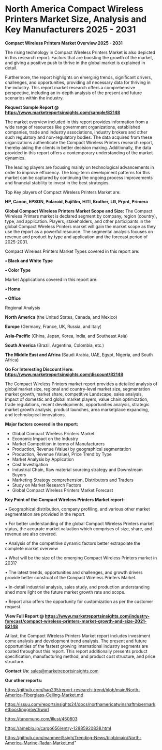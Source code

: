 # North America Compact Wireless Printers Market Size, Analysis and Key Manufacturers 2025 - 2031

<Strong> Compact Wireless Printers Market Overview 2025 - 2031</strong>

The rising technology in Compact Wireless Printers Market is also depicted in this research report. Factors that are boosting the growth of the market, and giving a positive push to thrive in the global market is explained in detail.

Furthermore, the report highlights on emerging trends, significant drivers, challenges, and opportunities, providing all necessary data for thriving in the industry. This report market research offers a comprehensive perspective, including an in-depth analysis of the present and future scenarios within the industry.

<strong>Request Sample Report @ <a href=https://www.marketreportsinsights.com/sample/82148>https://www.marketreportsinsights.com/sample/82148</a></strong>

The market overview included in this report provides information from a wide range of resources like government organizations, established companies, trade and industry associations, industry brokers and other such regulatory and non-regulatory bodies. The data acquired from these organizations authenticate the Compact Wireless Printers research report, thereby aiding the clients in better decision making. Additionally, the data provided in this report offers a contemporary understanding of the market dynamics.

The leading players are focusing mainly on technological advancements in order to improve efficiency. The long-term development patterns for this market can be captured by continuing the ongoing process improvements and financial stability to invest in the best strategies.

Top Key players of Compact Wireless Printers Market are:

<strong>HP, Canon, EPSON, Polaroid, Fujifilm, HITI, Brother, LG, Prynt, Primera</strong>

<strong><b>Global Compact Wireless Printers Market Scope and Size:</b></strong>
The Compact Wireless Printers market is declared segment by company, region (country), type, and application. Players, stakeholders, and other participants in the global Compact Wireless Printers market will gain the market scope as they use the report as a powerful resource. The segmental analysis focuses on revenue and product by type and application and the forecast period of 2025-2031.

Compact Wireless Printers Market Types covered in this report are:

<strong>• Black and White Type

• Color Type</strong>

Market Applications covered in this report are:

<strong>• Home

• Office</strong> 

Regional Analysis

<strong>North America</strong> (the United States, Canada, and Mexico)

<strong>Europe</strong> (Germany, France, UK, Russia, and Italy)

<strong>Asia-Pacific</strong> (China, Japan, Korea, India, and Southeast Asia)

<strong>South America</strong> (Brazil, Argentina, Colombia, etc.)

<strong>The Middle East and Africa</strong> (Saudi Arabia, UAE, Egypt, Nigeria, and South Africa)

<strong>Go For Interesting Discount Here: <a href=https://www.marketreportsinsights.com/discount/82148>https://www.marketreportsinsights.com/discount/82148</a></strong>

The Compact Wireless Printers market report provides a detailed analysis of global market size, regional and country-level market size, segmentation market growth, market share, competitive Landscape, sales analysis, impact of domestic and global market players, value chain optimization, trade regulations, recent developments, opportunities analysis, strategic market growth analysis, product launches, area marketplace expanding, and technological innovations.

<strong><b>Major factors covered in the report:</b></strong>
<ul>
  <li>Global Compact Wireless Printers Market </li>
  <li>Economic Impact on the Industry</li>
  <li>Market Competition in terms of Manufacturers</li>
  <li>Production, Revenue (Value) by geographical segmentation</li>
  <li>Production, Revenue (Value), Price Trend by Type</li>
  <li>Market Analysis by Application</li>
  <li>Cost Investigation</li>
  <li>Industrial Chain, Raw material sourcing strategy and Downstream Buyers</li>
  <li>Marketing Strategy comprehension, Distributors and Traders</li>
  <li>Study on Market Research Factors</li>
  <li>Global Compact Wireless Printers Market Forecast</li>
</ul>

<strong><b>Key Point of the Compact Wireless Printers Market report:</b></strong>

• Geographical distribution, company profiling, and various other market segmentation are provided in the report.

• For better understanding of the global Compact Wireless Printers market status, the accurate market valuation which comprises of size, share, and revenue are also covered.

• Analysis of the competitive dynamic factors better extrapolate the complete market overview

• What will be the size of the emerging Compact Wireless Printers market in 2031?

• The latest trends, opportunities and challenges, and growth drivers provide better construal of the Compact Wireless Printers Market.

• In-detail industrial analysis, sales study, and production understanding shed more light on the future market growth rate and scope.

• Report also offers the opportunity for customization as per the customer request.

<strong><b>View Full Report @ <a href=https://www.marketreportsinsights.com/industry-forecast/compact-wireless-printers-market-growth-and-size-2021-82148>https://www.marketreportsinsights.com/industry-forecast/compact-wireless-printers-market-growth-and-size-2021-82148</a></b></strong>


At last, the Compact Wireless Printers Market report includes investment come analysis and development trend analysis. The present and future opportunities of the fastest growing international industry segments are coated throughout this report. This report additionally presents product specification, manufacturing method, and product cost structure, and price structure.

<strong>Contact Us:</strong>
sales@marketreportsinsights.com

<strong>Our other reports:</strong>

<a href=https://github.com/haq235/report-research-trend/blob/main/North-America-Fiberglass-Ceiling-Market.md>https://github.com/haq235/report-research-trend/blob/main/North-America-Fiberglass-Ceiling-Market.md</a>

<a href=https://issuu.com/reportsinsights24/docs/northamericatwinshaftmixermarketboostinggrowthworl>https://issuu.com/reportsinsights24/docs/northamericatwinshaftmixermarketboostinggrowthworl</a>

<a href=https://tanomuno.com/illust/450803>https://tanomuno.com/illust/450803</a>

<a href=https://ameblo.jp/cargo656/entry-12885920838.html>https://ameblo.jp/cargo656/entry-12885920838.html</a>

<a href=https://github.com/manmeet5sigh/Trending-News/blob/main/North-America-Marine-Radar-Market.md>https://github.com/manmeet5sigh/Trending-News/blob/main/North-America-Marine-Radar-Market.md</a>"
